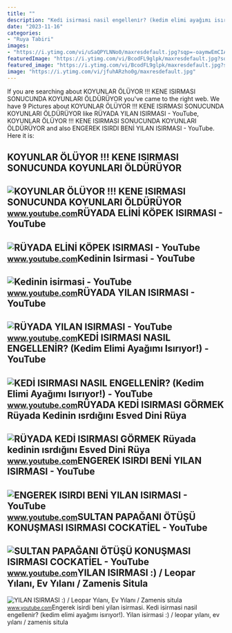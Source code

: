 ```yaml
---
title: ""
description: "Kedi̇ isirmasi nasil engelleni̇r? (kedim elimi ayağımı isırıyor!)"
date: "2023-11-16"
categories:
- "Ruya Tabiri"
images:
- "https://i.ytimg.com/vi/uSaQPYLNNo0/maxresdefault.jpg?sqp=-oaymwEmCIAKENAF8quKqQMa8AEB-AH-CYAC0AWKAgwIABABGGUgXihYMA8=&amp;rs=AOn4CLCVFqwFxcfwQwHPn8kQnLqH9GruwA"
featuredImage: "https://i.ytimg.com/vi/BcodFL9glpk/maxresdefault.jpg?sqp=-oaymwEmCIAKENAF8quKqQMa8AEB-AH-CYAC0AWKAgwIABABGGUgXyhVMA8=&amp;rs=AOn4CLCEXoHu2uuVBF8r5rvI_rFuUzVDBA"
featured_image: "https://i.ytimg.com/vi/BcodFL9glpk/maxresdefault.jpg?sqp=-oaymwEmCIAKENAF8quKqQMa8AEB-AH-CYAC0AWKAgwIABABGGUgXyhVMA8=&amp;rs=AOn4CLCEXoHu2uuVBF8r5rvI_rFuUzVDBA"
image: "https://i.ytimg.com/vi/jfuhARzho0g/maxresdefault.jpg"
---
```


If you are searching about KOYUNLAR ÖLÜYOR !!! KENE ISIRMASI SONUCUNDA KOYUNLARI ÖLDÜRÜYOR you've came to the right web. We have 9 Pictures about KOYUNLAR ÖLÜYOR !!! KENE ISIRMASI SONUCUNDA KOYUNLARI ÖLDÜRÜYOR like RÜYADA YILAN ISIRMASI - YouTube, KOYUNLAR ÖLÜYOR !!! KENE ISIRMASI SONUCUNDA KOYUNLARI ÖLDÜRÜYOR and also ENGEREK ISIRDI BENİ YILAN ISIRMASI - YouTube. Here it is:

KOYUNLAR ÖLÜYOR !!! KENE ISIRMASI SONUCUNDA KOYUNLARI ÖLDÜRÜYOR
---------------------------------------------------------------

 ![KOYUNLAR ÖLÜYOR !!! KENE ISIRMASI SONUCUNDA KOYUNLARI ÖLDÜRÜYOR](https://i.ytimg.com/vi/BrdZNKAcQHc/maxresdefault.jpg) <small>www.youtube.com</small>RÜYADA ELİNİ KÖPEK ISIRMASI - YouTube
-------------------------------------

 ![RÜYADA ELİNİ KÖPEK ISIRMASI - YouTube](https://i.ytimg.com/vi/Iz0BSwJ7tY4/maxresdefault.jpg) <small>www.youtube.com</small>Kedinin Isirmasi - YouTube
--------------------------

 ![Kedinin isirmasi - YouTube](https://i.ytimg.com/vi/rXRGkKlPatw/maxresdefault.jpg?sqp=-oaymwEmCIAKENAF8quKqQMa8AEB-AHKAYAC6AKKAgwIABABGGUgVShSMA8=&rs=AOn4CLCVikB5KPSl58onQ-5OeWPgfVg6qA) <small>www.youtube.com</small>RÜYADA YILAN ISIRMASI - YouTube
-------------------------------

 ![RÜYADA YILAN ISIRMASI - YouTube](https://i.ytimg.com/vi/jfuhARzho0g/maxresdefault.jpg) <small>www.youtube.com</small>KEDİ ISIRMASI NASIL ENGELLENİR? (Kedim Elimi Ayağımı Isırıyor!) - YouTube
-------------------------------------------------------------------------

 ![KEDİ ISIRMASI NASIL ENGELLENİR? (Kedim Elimi Ayağımı Isırıyor!) - YouTube](https://i.ytimg.com/vi/dblcsaUWRGo/maxresdefault.jpg) <small>www.youtube.com</small>RÜYADA KEDİ ISIRMASI GÖRMEK Rüyada Kedinin ısrdığını Esved Dini Rüya
--------------------------------------------------------------------

 ![RÜYADA KEDİ ISIRMASI GÖRMEK Rüyada kedinin ısrdığını Esved Dini Rüya](https://i.ytimg.com/vi/uSaQPYLNNo0/maxresdefault.jpg?sqp=-oaymwEmCIAKENAF8quKqQMa8AEB-AH-CYAC0AWKAgwIABABGGUgXihYMA8=&rs=AOn4CLCVFqwFxcfwQwHPn8kQnLqH9GruwA) <small>www.youtube.com</small>ENGEREK ISIRDI BENİ YILAN ISIRMASI - YouTube
--------------------------------------------

 ![ENGEREK ISIRDI BENİ YILAN ISIRMASI - YouTube](https://i.ytimg.com/vi/BcodFL9glpk/maxresdefault.jpg?sqp=-oaymwEmCIAKENAF8quKqQMa8AEB-AH-CYAC0AWKAgwIABABGGUgXyhVMA8=&rs=AOn4CLCEXoHu2uuVBF8r5rvI_rFuUzVDBA) <small>www.youtube.com</small>SULTAN PAPAĞANI ÖTÜŞÜ KONUŞMASI ISIRMASI COCKATİEL - YouTube
------------------------------------------------------------

 ![SULTAN PAPAĞANI ÖTÜŞÜ KONUŞMASI ISIRMASI COCKATİEL - YouTube](https://i.ytimg.com/vi/BEvCKmo6QtM/maxresdefault.jpg?sqp=-oaymwEmCIAKENAF8quKqQMa8AEB-AHIAYAC6AKKAgwIABABGGUgVyhIMA8=&rs=AOn4CLCUKoxFAmZs34L7M1fgCAB-aFF1pw) <small>www.youtube.com</small>YILAN ISIRMASI :) / Leopar Yılanı, Ev Yılanı / Zamenis Situla
-------------------------------------------------------------

 ![YILAN ISIRMASI :) / Leopar Yılanı, Ev Yılanı / Zamenis situla](https://i.ytimg.com/vi/Pqt7gOkQeW0/maxresdefault.jpg?sqp=-oaymwEmCIAKENAF8quKqQMa8AEB-AHUBoAC4AOKAgwIABABGFwgZSg5MA8=&rs=AOn4CLDZ17CSkrPLlfifaju1ty0QszEATQ) <small>www.youtube.com</small>Engerek isirdi beni̇ yilan isirmasi. Kedi̇ isirmasi nasil engelleni̇r? (kedim elimi ayağımı isırıyor!). Yilan isirmasi :) / leopar yılanı, ev yılanı / zamenis situla
